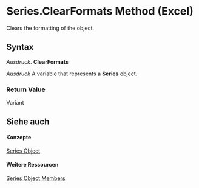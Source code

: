 
# Series.ClearFormats Method (Excel)

Clears the formatting of the object.


## Syntax

 _Ausdruck_. **ClearFormats**

 _Ausdruck_ A variable that represents a **Series** object.


### Return Value

Variant


## Siehe auch


#### Konzepte


[Series Object](c7d34b32-8172-f7a0-0a17-f01d44246b64.md)
#### Weitere Ressourcen


[Series Object Members](http://msdn.microsoft.com/library/eeab4f69-b436-9de7-5d4a-0a5c63f2dfce%28Office.15%29.aspx)
